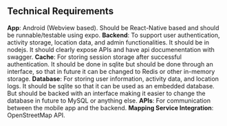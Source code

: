 ## Technical Requirements
**App**: Android (Webview based). Should be React-Native based and should be runnable/testable using expo.
**Backend**: To support user authentication, activity storage, location data, and admin functionalities. It should be in nodejs. It should clearly expose APIs and have api documenentation with swagger.
**Cache**: For storing session storage after successful authentication. It should be done in sqlite but should be done through an interface, so that in future it can be changed to Redis or other in-memory storage.
**Database**: For storing user information, activity data, and location logs. It should be sqlite so that it can be used as an embedded database. But should be backed with an interface making it easier to change the database in future to MySQL or anything else.
**APIs**: For communication between the mobile app and the backend.
**Mapping Service Integration**: OpenStreetMap API.
